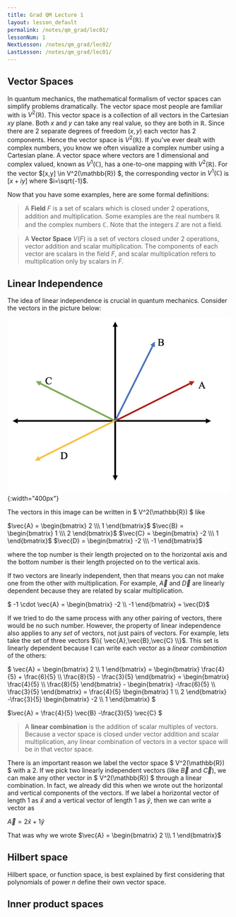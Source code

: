```yaml
---
title: Grad QM Lecture 1
layout: lesson_default
permalink: /notes/qm_grad/lec01/
lessonNum: 1
NextLesson: /notes/qm_grad/lec02/
LastLesson: /notes/qm_grad/lec01/
---
```


## Vector Spaces
In quantum mechanics, the mathematical formalism of vector spaces can simplify problems dramatically. The vector space most people are familiar with is $V^2(\mathbb{R})$. This vector space is a collection of all vectors in the Cartesian $xy$ plane. Both $x$ and $y$ can take any real value, so they are both in $\mathbb{R}$. Since there are 2 separate degrees of freedom $(x,y)$ each vector has 2 components. Hence the vector space is $V^2(\mathbb{R})$. If you've ever dealt with complex numbers, you know we often visualize a complex  number using a Cartesian plane. A vector space where vectors are 1 dimensional and complex valued, known as $V^1(\mathbb{C})$, has a one-to-one mapping with $V^2(\mathbb{R})$. For the vector $[x,y] \in V^2(\mathbb{R}) $, the corresponding vector in $V^1(\mathbb{C})$ is $[x+iy]$ where $i=\sqrt{-1}$.

Now that you have some examples, here are some formal definitions:

> A **Field** $F$ is a set of scalars which is closed under 2 operations, addition and multiplication. Some examples are the real numbers $\mathbb{R}$ and the complex numbers $\mathbb{C}$. Note that the integers $\mathbb{Z}$ are not a field.

> A **Vector Space** $V(F)$ is a set of vectors closed under 2 operations, vector addition and scalar multiplication. The components of each vector are scalars in the field $F$, and scalar multiplication refers to multiplication only by scalars in $F$.

## Linear Independence
The idea of linear independence is crucial in quantum mechanics. Consider the vectors in the picture below:

![Just some vectors](/assets/LinearIndependence.png){:width="400px"}

The vectors in this image can be written in $ V^2(\mathbb{R}) $ like

$\vec{A} = \begin{bmatrix} 2 \\\ 1 \end{bmatrix}$
$\vec{B} = \begin{bmatrix} 1 \\\ 2 \end{bmatrix}$
$\vec{C} = \begin{bmatrix} -2 \\\ 1 \end{bmatrix}$
$\vec{D} = \begin{bmatrix} -2 \\\ -1 \end{bmatrix}$

where the top number is their length projected on to the horizontal axis and the bottom number is their length projected on to the vertical axis.

If two vectors are linearly independent, then that means you can not make one from the other with multiplication. For example, $\vec{A}$ and $\vec{D}$ are linearly dependent because they are related by scalar multiplication.

$ -1 \cdot \vec{A} = \begin{bmatrix} -2 \\\ -1 \end{bmatrix} = \vec{D}$

If we tried to do the same process with any other pairing of vectors, there would be no such number. However, the property of linear independence also applies to any *set* of vectors, not just pairs of vectors. For example, lets take the set of three vectors $\\{ \vec{A},\vec{B},\vec{C} \\}$. This set is linearly dependent because I can write each vector as a *linear combination* of the others:

$ \vec{A} = \begin{bmatrix} 2 \\\ 1 \end{bmatrix} = \begin{bmatrix} \frac{4}{5} + \frac{6}{5} \\\ \frac{8}{5} - \frac{3}{5} \end{bmatrix} = \begin{bmatrix}  \frac{4}{5} \\\ \frac{8}{5} \end{bmatrix} - \begin{bmatrix} -\frac{6}{5} \\\ \frac{3}{5} \end{bmatrix} = \frac{4}{5}  \begin{bmatrix} 1  \\\ 2 \end{bmatrix} -\frac{3}{5} \begin{bmatrix} -2 \\\ 1 \end{bmatrix}   $

$\vec{A} = \frac{4}{5}  \vec{B} -\frac{3}{5} \vec{C} $

> A **linear combination** is the addition of scalar multiples of vectors. Because a vector space is closed under vector addition and scalar multiplication, any linear combination of vectors in a vector space will be in that vector space.

There is an important reason we label the vector space $ V^2(\mathbb{R}) $ with a $2$. If we pick two linearly independent vectors (like $\vec{B}$ and $\vec{C}$), we can make any other vector in $ V^2(\mathbb{R}) $ through a linear combination. In fact, we already did this when we wrote out the horizontal and vertical components of the vectors. If we label a horizontal vector of length $1$ as $\hat{x}$ and a vertical vector of length $1$ as $\hat{y}$, then we can write a vector as

$\vec{A} = 2 \hat{x} + 1 \hat{y}$

That was why we wrote $\vec{A} = \begin{bmatrix} 2 \\\ 1 \end{bmatrix}$

## Hilbert space

Hilbert space, or function space, is best explained by first considering that polynomials of power $n$ define their own vector space. 

## Inner product spaces
